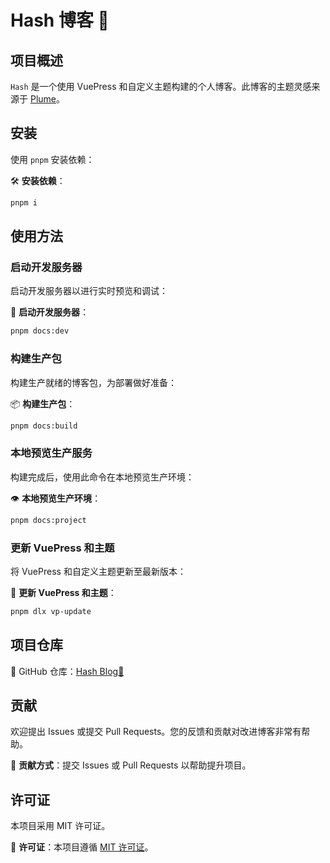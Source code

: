 # Hash 博客 🚀
## 项目概述
`Hash` 是一个使用 VuePress 和自定义主题构建的个人博客。此博客的主题灵感来源于 [Plume](https://theme-plume.vuejs.press)。

## 安装

使用 `pnpm` 安装依赖：

🛠️ **安装依赖**：

```bash
pnpm i
```

## 使用方法

### 启动开发服务器

启动开发服务器以进行实时预览和调试：

🚀 **启动开发服务器**：

```bash
pnpm docs:dev
```

### 构建生产包

构建生产就绪的博客包，为部署做好准备：

📦 **构建生产包**：

```bash
pnpm docs:build
```

### 本地预览生产服务

构建完成后，使用此命令在本地预览生产环境：

👁️ **本地预览生产环境**：

```bash
pnpm docs:project
```

### 更新 VuePress 和主题

将 VuePress 和自定义主题更新至最新版本：

🔄 **更新 VuePress 和主题**：

```bash
pnpm dlx vp-update
```

## 项目仓库

📌 GitHub 仓库：[Hash Blog🚀](https://github.com/Pai3141/hash.git)

## 贡献

欢迎提出 Issues 或提交 Pull Requests。您的反馈和贡献对改进博客非常有帮助。

🤝 **贡献方式**：提交 Issues 或 Pull Requests 以帮助提升项目。

## 许可证

本项目采用 MIT 许可证。

📝 **许可证**：本项目遵循 [MIT 许可证](https://opensource.org/licenses/MIT)。